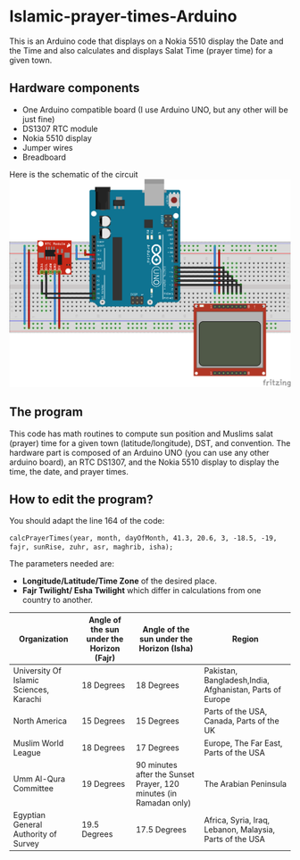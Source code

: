# Islamic-prayer-times-Arduino
This is an Arduino code that displays on a Nokia 5510 display the Date and the Time and also calculates and displays Salat Time (prayer time) for a given town.

## Hardware components
- One Arduino compatible board (I use Arduino UNO, but any other will be just fine)
- DS1307 RTC module
- Nokia 5510 display
- Jumper wires
- Breadboard

Here is the schematic of the circuit
![Circuit Schematic](https://github.com/Hatem-Zehir/Islamic-prayer-times-Arduino/blob/main/Circuit-of-the-Arduino-prayer-times-calculator.png)

## The program
This code has math routines to compute sun position and Muslims salat (prayer) time for a given town (latitude/longitude), DST, and convention. The hardware part is composed of an Arduino UNO (you can use any other arduino board), an RTC DS1307, and the Nokia 5510 display to display the time, the date, and prayer times.

## How to edit the program?
You should adapt the line 164 of the code:
```
calcPrayerTimes(year, month, dayOfMonth, 41.3, 20.6, 3, -18.5, -19, fajr, sunRise, zuhr, asr, maghrib, isha);
```
The parameters needed are:
- **Longitude/Latitude/Time Zone** of the desired place.
- **Fajr Twilight/ Esha Twilight** which differ in calculations from one country to another.

|Organization|Angle of the sun under the Horizon (Fajr)|Angle of the sun under the Horizon (Isha)|Region|
| --- | --- | --- | --- |
|University Of Islamic Sciences, Karachi|18 Degrees|18 Degrees|Pakistan, Bangladesh,India, Afghanistan, Parts of Europe|
|North America|15 Degrees|15 Degrees|Parts of the USA, Canada, Parts of the UK|
|Muslim World League|18 Degrees|17 Degrees|Europe, The Far East, Parts of the USA|
|Umm Al-Qura Committee|19 Degrees|90 minutes after the Sunset Prayer, 120 minutes (in Ramadan only)|The Arabian Peninsula|
|Egyptian General Authority of Survey|19.5 Degrees|17.5 Degrees|Africa, Syria, Iraq, Lebanon, Malaysia, Parts of the USA|
